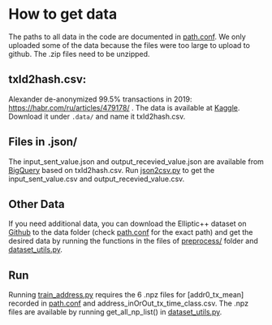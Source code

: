 # How to get data
The paths to all data in the code are documented in [path.conf](..%2Fconfig%2Fpath.conf).
We only uploaded some of the data because the files were too large to upload to github.
The .zip files need to be unzipped. 

## txId2hash.csv:
Alexander de-anonymized 99.5% transactions in 2019: https://habr.com/ru/articles/479178/ .
The data is available at [Kaggle](https://www.kaggle.com/datasets/alexbenzik/deanonymized-995-pct-of-elliptic-transactions).
Download it under `.data/` and name it txId2hash.csv.

## Files in .json/
The input_sent_value.json and output_recevied_value.json are available from [BigQuery](https://cloud.google.com/bigquery/public-data) based on txId2hash.csv.
Run [json2csv.py](..%2Fdataloader%2Fpreprocess%2Fjson2csv.py) to get the input_sent_value.csv and output_recevied_value.csv.

## Other Data
If you need additional data, you can download the Elliptic++ dataset on [Github](https://github.com/git-disl/EllipticPlusPlus) to the data folder (check [path.conf](..%2Fconfig%2Fpath.conf) for the exact path) and get the desired data by running the functions in the files of [preprocess/](..%2Fdataloader%2Fpreprocess) folder and [dataset_utils.py](..%2Futils%2Fdataset_utils.py).

## Run
Running [train_address.py](..%2Ftrain%2Ftrain_address.py) requires the 6 .npz files for [addr0_tx_mean] recorded in [path.conf](..%2Fconfig%2Fpath.conf) and address_inOrOut_tx_time_class.csv.
The .npz files are available by running get_all_np_list() in [dataset_utils.py](..%2Futils%2Fdataset_utils.py).
